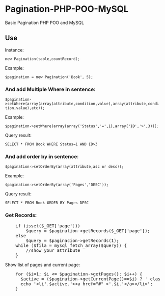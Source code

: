 Pagination-PHP-POO-MySQL
========================

Basic Pagination PHP POO and MySQL

<h2>Use</h2>
<p>Instance:</p>
<code>new Pagination(table,countRecord);</code>
<p>Example:</p>
<code>$pagination = new Pagination('Book', 5);</code>
<h3>And add Multiple Where in sentence:</h3>
<code>$pagination->setWhere(array(array(attribute,condition,value),array(attribute,condition,value),etc));</code>
<p>Example:</p>
<code>$pagination->setWhere(array(array('Status','=',1),array('ID','>',3)));</code>
<p>Query result:</p>
<code>SELECT * FROM Book WHERE Status=1 AND ID>3</code>
<h3>And add order by in sentence:</h3>
<code>$pagination->setOrderBy(array(attribute,asc or desc));</code>
<p>Example:</p>
<code>$pagination->setOrderBy(array('Pages','DESC'));</code>
<p>Query result:</p>
<code>SELECT * FROM Book ORDER BY Pages DESC</code>
<h3>Get Records:</h3>
<pre>
	if (isset($_GET['page']))
	    $query = $pagination->getRecords($_GET['page']);
	else
	    $query = $paginacion->getRecords(1);
	while ($fila = mysql_fetch_array($query)) {
	    //show your attribute
	}
</pre>
<p>Show list of pages and current page:</p>
<pre>
	for ($i=1; $i &lt;= $pagination->getPages(); $i++) { 
	  $active = ($pagination->getCurrentPage()==$i) ? ' class="active"':'';
	  echo '&lt;li'.$active.'>&lt;a href="#" >'.$i.'&lt;/a>&lt;/li>';
	}
</pre>
